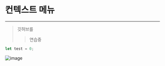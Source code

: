 # 컨텍스트 메뉴

---
> 깃허브를
>> 연습중

```javascript
let test = 0;
```
![image](https://github.com/user-attachments/assets/7694049d-c00b-41ba-b90a-aa03f444722a)
